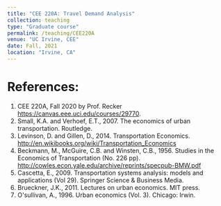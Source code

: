```yaml
---
title: "CEE 220A: Travel Demand Analysis"
collection: teaching
type: "Graduate course"
permalink: /teaching/CEE220A
venue: "UC Irvine, CEE"
date: Fall, 2021
location: "Irvine, CA"
---
```


References: 
======
1. CEE 220A, Fall 2020 by Prof. Recker https://canvas.eee.uci.edu/courses/29770.
2. Small, K.A. and Verhoef, E.T., 2007. The economics of urban transportation. Routledge.
3. Levinson, D. and Gillen, D., 2014. Transportation Economics. http://en.wikibooks.org/wiki/Transportation_Economics 
4. Beckmann, M., McGuire, C.B. and Winsten, C.B., 1956. Studies in the Economics of Transportation (No. 226 pp). http://cowles.econ.yale.edu/archive/reprints/specpub-BMW.pdf
5. Cascetta, E., 2009. Transportation systems analysis: models and applications (Vol 29). Springer Science & Business Media.
6. Brueckner, J.K., 2011. Lectures on urban economics. MIT press.
7. O'sullivan, A., 1996. Urban economics (Vol. 3). Chicago: Irwin.
